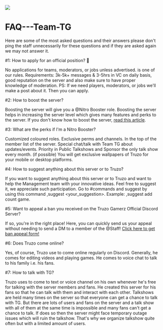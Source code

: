 <image src=https://media.discordapp.net/attachments/884703572682502164/910356595228172338/TG.jpg>

# FAQ---Team-TG


Here are some of the most asked questions and their answers please don't ping the staff unnecessarily for these questions and if they are asked again we may not answer it.



#1: How to apply for an official position? 🤔

No applications for teams, moderators, or jobs unless advertised. is one of our rules.
Requirements: 3k-5k+ messages & 3-5hrs in VC on daily basis, good reputation on the server and also make sure to have proper knowledge of moderation.
PS: If we need players, moderators, or jobs we'll make a post about it. Then you can apply.



#2: How to boost the server? 

Boosting the server will give you a @Nitro Booster role. Boosting the server helps in increasing the server level which gives many features and perks to the server. If you don't know how to boost the server, [read this article](https://support.discord.com/hc/en-us/articles/360028038352-Server-Boosting-).



#3: What are the perks if I'm a Nitro Booster?

Customized coloured roles.
Exclusive perms and channels.
In the top of the member list of the server.
Special chat/talk with Team TG about updates/events.
Priority in Public Talkshows and Sponsor the only talk show every month. (if possible)
You will get exclusive wallpapers of Truzo for your mobile or desktop platforms.



#4: How to suggest anything about this server or to Truzo? 

If you want to suggest anything about this server or to Truzo and want to help the Management team with your innovative ideas. Feel free to suggest it, we appreciate such participation. Go to #commands and suggest by using this command ,suggest <your_suggestion>. Example: ,suggest add count game.



#5: Want to appeal a ban you received on the Truzo Gamerz Official Discord Server? 

If so, you're in the right place! Here, you can quickly send us your appeal without needing to send a DM to a member of the @Staff! [Click here to get ban appeal form!](https://forms.gle/NRxovS9y2hMzVFQJ7)



#6: Does Truzo come online? 

Yes, of course, Truzo use to come online regularly on Discord. Generally, he comes for editing videos and playing games. He comes to voice chat to talk to his family i.e. his fans.



#7: How to talk with TG?

Truzo uses to come to text or voice channel on his own whenever he's free for talking with the server members and fans. He created this server for his fans so that he can talk with them and interact with each other. Talkshows are held many times on the server so that everyone can get a chance to talk with TG. But there are lots of users and fans on the server and a talk show with all of them at the same time is impossible and many fans can't get a chance to talk. If does so then the server might face temporary outage issues which will ruin the talkshow. That's why we organize talkshow quite often but with a limited amount of users.
